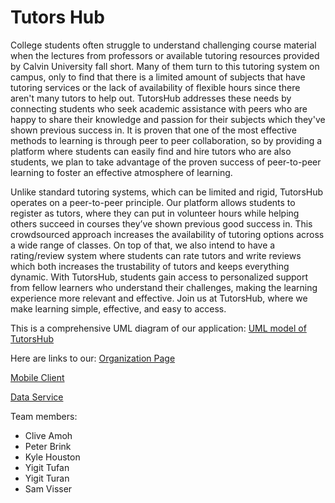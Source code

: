 # Tutors Hub
College students often struggle to understand challenging course material when the lectures from professors or available tutoring resources provided by Calvin University fall short. Many of them turn to this tutoring system on campus, only to find that there is a limited amount of subjects that have tutoring services or the lack of availability of flexible hours since there aren't many tutors to help out. TutorsHub addresses these needs by connecting students who seek academic assistance with peers who are happy to share their knowledge and passion for their subjects which they've shown previous success in. It is proven that one of the most effective methods to learning is through peer to peer collaboration, so by providing a platform where students can easily find and hire tutors who are also students, we plan to take advantage of the proven success of peer-to-peer learning to foster an effective atmosphere of learning.

Unlike standard tutoring systems, which can be limited and rigid, TutorsHub operates on a peer-to-peer principle. Our platform allows students to register as tutors, where they can put in volunteer hours  while helping others succeed in courses they’ve shown previous good success in. This crowdsourced approach increases the availability of tutoring options across a wide range of classes. On top of that, we also intend to have a rating/review system where students can rate tutors and write reviews which both increases the trustability of tutors and keeps everything dynamic. With TutorsHub, students gain access to personalized support from fellow learners who understand their challenges, making the learning experience more relevant and effective.
Join us at TutorsHub, where we make learning simple, effective, and easy to access.

This is a comprehensive UML diagram of our application: [UML model of TutorsHub](https://raw.githubusercontent.com/calvin-cs262-fall2024-teamH/Project/main/UML.jpeg)

Here are links to our:
[Organization Page](https://github.com/calvin-cs262-fall2024-teamH)

[Mobile Client](https://github.com/calvin-cs262-fall2024-teamH/Client)

[Data Service](https://github.com/calvin-cs262-fall2024-teamH/Service)

Team members:
- Clive Amoh
- Peter Brink
- Kyle Houston
- Yigit Tufan
- Yigit Turan
- Sam Visser


